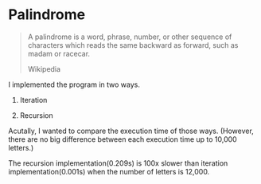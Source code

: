 # Palindrome

> A palindrome is a word, phrase, number, or other sequence of characters which reads the same backward as forward, such as madam or racecar.
>
> Wikipedia

I implemented the program in two ways. 

1. Iteration

2. Recursion

Acutally, I wanted to compare the execution time of those ways. (However, there are no big difference between each execution time up to 10,000 letters.)

The recursion implementation(0.209s) is 100x slower than iteration implementation(0.001s) when the number of letters is 12,000.





